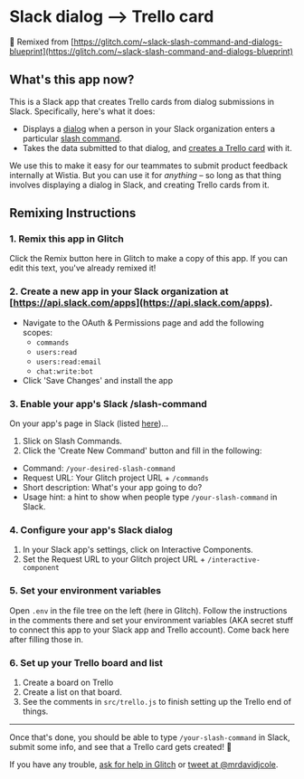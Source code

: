 # Slack dialog --> Trello card

🎏 Remixed from [https://glitch.com/~slack-slash-command-and-dialogs-blueprint](https://glitch.com/~slack-slash-command-and-dialogs-blueprint)

## What's this app now?

This is a Slack app that creates Trello cards from dialog submissions in Slack. Specifically, here's what it does:

* Displays a [dialog](https://api.slack.com/dialogs) when a person in your Slack organization enters a particular [slash command](https://api.slack.com/slash-commands).
* Takes the data submitted to that dialog, and [creates a Trello card](https://trello.readme.io/v1.0/reference#cards-2) with it.

We use this to make it easy for our teammates to submit product feedback internally at Wistia. But you can use it for _anything_ – so long as that thing involves displaying a dialog in Slack, and creating Trello cards from it.

## Remixing Instructions

### 1. Remix this app in Glitch

Click the Remix button here in Glitch to make a copy of this app. If you can edit this text, you've already remixed it!

### 2. Create a new app in your Slack organization at [https://api.slack.com/apps](https://api.slack.com/apps).

* Navigate to the OAuth & Permissions page and add the following scopes:
  * `commands`
  * `users:read`
  * `users:read:email`
  * `chat:write:bot`
* Click 'Save Changes' and install the app

### 3. Enable your app's Slack /slash-command

On your app's page in Slack (listed [here](https://api.slack.com/apps]))...

1. Slick on Slash Commands.
2. Click the 'Create New Command' button and fill in the following:
  * Command: `/your-desired-slash-command`
  * Request URL: Your Glitch project URL + `/commands`
  * Short description: What's your app going to do?
  * Usage hint: a hint to show when people type `/your-slash-command` in Slack.

### 4. Configure your app's Slack dialog

1. In your Slack app's settings, click on Interactive Components.
2. Set the Request URL to your Glitch project URL + `/interactive-component`

### 5. Set your environment variables

Open `.env` in the file tree on the left (here in Glitch). Follow the instructions in the comments there and set your environment variables (AKA secret stuff to connect this app to your Slack app and Trello account). Come back here after filling those in.

### 6. Set up your Trello board and list

1. Create a board on Trello
2. Create a list on that board.
3. See the comments in `src/trello.js` to finish setting up the Trello end of things.

---

Once that's done, you should be able to type `/your-slash-command` in Slack, submit some info, and see that a Trello card gets created! 🎉

If you have any trouble, [ask for help in Glitch](https://medium.com/glitch/just-raise-your-hand-how-glitch-helps-aa6564cb1685) or [tweet at @mrdavidjcole](https://twitter.com/mrdavidjcole).